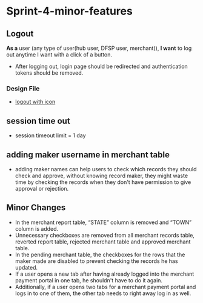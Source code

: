 # Sprint-4-minor-features

## Logout

**As a** user (any type of user(hub user, DFSP user, merchant)), **I want** to log out anytime I want with a click of a button.

* After logging out, login page should be redirected and authentication tokens should be removed.

### Design File

* [logout with icon](https://www.figma.com/proto/sEFusJJ4pQedgXvfRixE7b/Merchant-Registry-Prototype?page-id=1435%3A7881&type=design&node-id=1500-8894&viewport=644%2C-1531%2C0.48&t=hCq5f5htO8ZoIX23-1&scaling=scale-down&starting-point-node-id=1500%3A8894)

## session time out

* session timeout limit = 1 day

## adding maker username in merchant table

* adding maker names can help users to check which records they should check and approve, without knowing record maker, they might waste time by checking the records when they don't have permission to give approval or rejection.

## Minor Changes

* In the merchant report table, “STATE” column is removed and “TOWN” column is added.
* Unnecessary checkboxes are removed from all merchant records table, reverted report table, rejected merchant table and approved merchant table. 
* In the pending merchant table, the checkboxes for the rows that the maker made are disabled to prevent checking the records he has updated.
* If a user opens a new tab after having already logged into the merchant payment portal in one tab, he shouldn't have to do it again.
* Additionally, if a user opens two tabs for a merchant payment portal and logs in to one of them, the other tab needs to right away log in as well.
